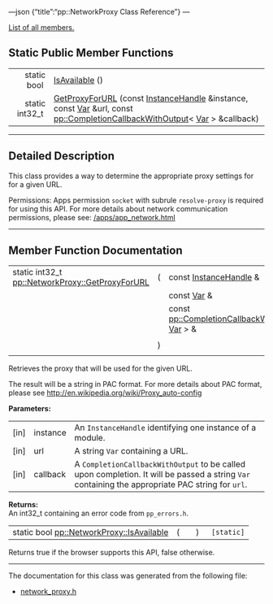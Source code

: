 —json {“title”:“pp::NetworkProxy Class Reference”} —

[List of all members.](/docs/native-client/pepper_beta/cpp/classpp_1_1_network_proxy-members/)

Static Public Member Functions
------------------------------

<table><tbody><tr class="odd"><td style="text-align: right;">static bool </td><td><a href="/docs/native-client/pepper_beta/cpp/classpp_1_1_network_proxy#a864362732834af39e12f699ff5e1888d" class="el">IsAvailable</a> ()</td></tr><tr class="even"><td style="text-align: right;">static int32_t </td><td><a href="/docs/native-client/pepper_beta/cpp/classpp_1_1_network_proxy#a03ae12454a920710272c15431039b6fd" class="el">GetProxyForURL</a> (const <a href="/docs/native-client/pepper_beta/cpp/classpp_1_1_instance_handle/" class="el">InstanceHandle</a> &amp;instance, const <a href="/docs/native-client/pepper_beta/cpp/classpp_1_1_var/" class="el">Var</a> &amp;url, const <a href="/docs/native-client/pepper_beta/cpp/classpp_1_1_completion_callback_with_output/" class="el">pp::CompletionCallbackWithOutput</a>&lt; <a href="/docs/native-client/pepper_beta/cpp/classpp_1_1_var/" class="el">Var</a> &gt; &amp;callback)</td></tr></tbody></table>

------------------------------------------------------------------------

<span id="details" class="anchor" style="margin: 0;"></span>

Detailed Description
--------------------

This class provides a way to determine the appropriate proxy settings for for a given URL.

Permissions: Apps permission `socket` with subrule `resolve-proxy` is required for using this API. For more details about network communication permissions, please see: [/apps/app\_network.html](/apps/app_network.html)

------------------------------------------------------------------------

Member Function Documentation
-----------------------------

<span id="a03ae12454a920710272c15431039b6fd" class="anchor" style="margin: 0;"></span>

<table><tbody><tr class="odd"><td>static int32_t <a href="/docs/native-client/pepper_beta/cpp/classpp_1_1_network_proxy#a03ae12454a920710272c15431039b6fd" class="el">pp::NetworkProxy::GetProxyForURL</a></td><td>(</td><td>const <a href="/docs/native-client/pepper_beta/cpp/classpp_1_1_instance_handle/" class="el">InstanceHandle</a> &amp; </td><td><em>instance</em>,</td></tr><tr class="even"><td></td><td></td><td>const <a href="/docs/native-client/pepper_beta/cpp/classpp_1_1_var/" class="el">Var</a> &amp; </td><td><em>url</em>,</td></tr><tr class="odd"><td></td><td></td><td>const <a href="/docs/native-client/pepper_beta/cpp/classpp_1_1_completion_callback_with_output/" class="el">pp::CompletionCallbackWithOutput</a>&lt; <a href="/docs/native-client/pepper_beta/cpp/classpp_1_1_var/" class="el">Var</a> &gt; &amp; </td><td><em>callback</em> </td></tr><tr class="even"><td></td><td>)</td><td></td><td><code> [static]</code></td></tr></tbody></table>

Retrieves the proxy that will be used for the given URL.

The result will be a string in PAC format. For more details about PAC format, please see <a href="http://en.wikipedia.org/wiki/Proxy_auto-config" class="uri">http://en.wikipedia.org/wiki/Proxy_auto-config</a>

**Parameters:**  

<table><tbody><tr class="odd"><td>[in]</td><td>instance</td><td>An <code>InstanceHandle</code> identifying one instance of a module.</td></tr><tr class="even"><td>[in]</td><td>url</td><td>A string <code>Var</code> containing a URL.</td></tr><tr class="odd"><td>[in]</td><td>callback</td><td>A <code>CompletionCallbackWithOutput</code> to be called upon completion. It will be passed a string <code>Var</code> containing the appropriate PAC string for <code>url</code>.</td></tr></tbody></table>

**Returns:**  
An int32\_t containing an error code from `pp_errors.h`.

<span id="a864362732834af39e12f699ff5e1888d" class="anchor" style="margin: 0;"></span>

<table><tbody><tr class="odd"><td>static bool <a href="/docs/native-client/pepper_beta/cpp/classpp_1_1_network_proxy#a864362732834af39e12f699ff5e1888d" class="el">pp::NetworkProxy::IsAvailable</a></td><td>(</td><td></td><td>)</td><td><code> [static]</code></td></tr></tbody></table>

Returns true if the browser supports this API, false otherwise.

------------------------------------------------------------------------

The documentation for this class was generated from the following file:

-   <a href="/docs/native-client/pepper_beta/cpp/network__proxy_8h/" class="el">network_proxy.h</a>
